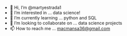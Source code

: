 - 👋 Hi, I’m @martyestrada1
- 👀 I’m interested in ... data science!
- 🌱 I’m currently learning ... python and SQL
- 💞️ I’m looking to collaborate on ... data science projects 
- 📫 How to reach me ...
  macmansa36@gmail.com
<!---
martyestrada1/martyestrada1 is a ✨ special ✨ repository because its `README.md` (this file) appears on your GitHub profile.
You can click the Preview link to take a look at your changes.
--->
